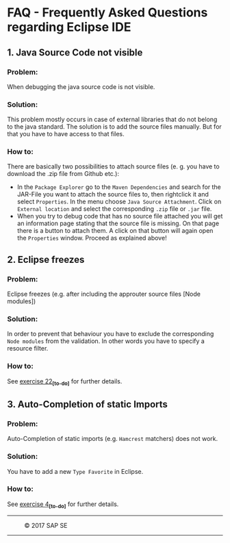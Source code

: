 # FAQ - Frequently Asked Questions regarding Eclipse IDE

## 1. Java Source Code not visible
### Problem:  
When debugging the java source code is not visible.  
### Solution:  
This problem mostly occurs in case of external libraries that do not belong to the java standard. The solution is to add the source files manually. But for that you have to have access to that files.  
### How to:  
There are basically two possibilities to attach source files (e. g. you have to download the .zip file from Github etc.):  
- In the `Package Explorer` go to the `Maven Dependencies` and search for the JAR-File you want to attach the source files to, then rightclick it and select `Properties`. In the menu choose `Java Source Attachment`. Click on `External location` and select the corresponding `.zip` file or `.jar` file.  
- When you try to debug code that has no source file attached you will get an information page stating that the source file is missing. On that page there is a button to attach them. A click on that button will again open the `Properties` window. Proceed as explained above! 

## 2. Eclipse freezes
### Problem:
Eclipse freezes (e.g. after including the approuter source files [Node modules])
### Solution:
In order to prevent that behaviour you have to exclude the corresponding `Node modules` from the validation. In other words you have to specify a resource filter.
### How to:
See [exercise 22](https://github.wdf.sap.corp/cc-java-dev/cc-coursematerial/blob/master/Security/Exercise_22_DeployApplicationRouter.md)<sub><b>[to-do]</b></sub> for further details.

## 3. Auto-Completion of static Imports
### Problem:
Auto-Completion of static imports (e.g. `Hamcrest` matchers) does not work.
### Solution:
You have to add a new `Type Favorite` in Eclipse.
### How to:
See [exercise 4](https://github.wdf.sap.corp/cc-java-dev/cc-coursematerial/blob/master/CreateMicroservice/Exercise_4_CreateServiceTests.md)<sub><b>[to-do]</b></sub> for further details.

***
<dl>
  <dd>
  <div class="footer">&copy; 2017 SAP SE</div>
  </dd>
</dl>
<hr>
